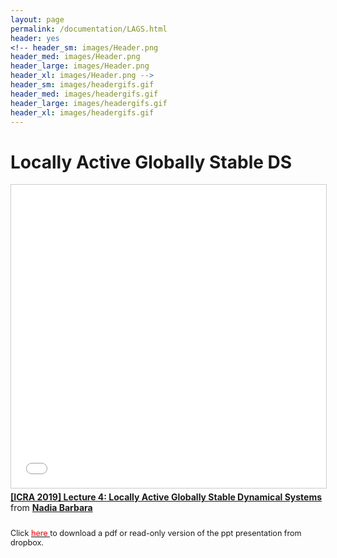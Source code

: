 ```yaml
---
layout: page
permalink: /documentation/LAGS.html
header: yes
<!-- header_sm: images/Header.png
header_med: images/Header.png
header_large: images/Header.png
header_xl: images/Header.png -->
header_sm: images/headergifs.gif
header_med: images/headergifs.gif
header_large: images/headergifs.gif
header_xl: images/headergifs.gif
--- 
```

<h1>Locally Active Globally Stable DS</h1>

<iframe src="//www.slideshare.net/slideshow/embed_code/key/dAi4IdeUKb6CL8" width="595" height="485" frameborder="0" marginwidth="0" marginheight="0" scrolling="no" style="border:1px solid #CCC; border-width:1px; margin-bottom:5px; max-width: 100%;" allowfullscreen> </iframe> <div style="margin-bottom:5px"> <strong> <a href="//www.slideshare.net/nadiabarbara9/icra-2019-lecture-4-locally-active-globally-stable-dynamical-systems" title="[ICRA 2019] Lecture 4: Locally Active Globally Stable Dynamical Systems" target="_blank">[ICRA 2019] Lecture 4: Locally Active Globally Stable Dynamical Systems</a> </strong> from <strong><a href="https://www.slideshare.net/nadiabarbara9" target="_blank">Nadia Barbara</a></strong> </div>

<div style="line-height: 50%">    
<br>    
</div> 
<p style="text-align: left;;font-size:90%"> Click <a href="https://www.dropbox.com/sh/ph24oa6hwx002mv/AAAUkAM9mCtImNUqr260VhhHa?dl=0"> <font color="red"> here </font> </a> to download a pdf or read-only version of the ppt presentation from dropbox.</p>